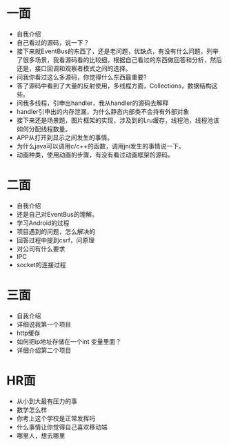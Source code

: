 # 一面
* 自我介绍
* 自己看过的源码，说一下？
* 接下来就EventBus的东西了，还是老问题，优缺点，有没有什么问题，列举了很多场景，我看源码看的比较细，根据自己看过的东西做回答和分析，然后还是，接口回调和观察者模式之间的选择。
* 问我你看过这么多源码，你觉得什么东西最重要?
* 答了源码中看到了大量的反射使用，多线程方面，Collections，数据结构这些。
* 问我多线程，引申出handler，我从handler的源码去解释
* handler引申出的内存泄漏，为什么静态内部类不会持有外部对象
* 接下来还是场景题，图片框架的实现，涉及到的Lru缓存，线程池，线程池该如何分配线程数量。
* APP从打开到显示之间发生的事情。
* 为什么java可以调用c/c++的函数，调用jni发生的事情说一下。
* 动画种类，使用动画的步骤，有没有看过动画框架的源码。
# 二面
* 自我介绍
* 还是自己对EventBus的理解。
* 学习Android的过程
* 项目遇到的问题，怎么解决的
* 回答过程中提到csrf，问原理
* 对公司有什么要求
* IPC
* socket的连接过程
# 三面
* 自我介绍
* 详细说我第一个项目
* http缓存
* 如何把ip地址存储在一个int 变量里面？
* 详细介绍第二个项目
# HR面
* 从小到大最有压力的事
* 数学怎么样
* 你考上这个学校是正常发挥吗
* 什么事情让你觉得自己喜欢移动端
* 哪里人，想去哪里